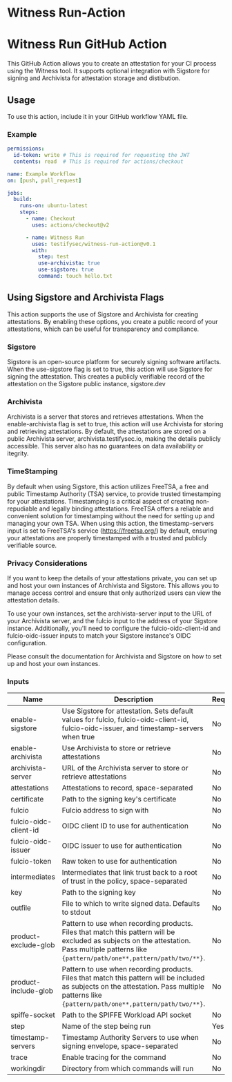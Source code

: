 # Witness Run-Action

# Witness Run GitHub Action

This GitHub Action allows you to create an attestation for your CI process using the Witness tool. It supports optional integration with Sigstore for signing and Archivista for attestation storage and distibution.

## Usage

To use this action, include it in your GitHub workflow YAML file.

### Example

```yaml
permissions:
  id-token: write # This is required for requesting the JWT
  contents: read  # This is required for actions/checkout

name: Example Workflow
on: [push, pull_request]

jobs:
  build:
    runs-on: ubuntu-latest
    steps:
      - name: Checkout
        uses: actions/checkout@v2

      - name: Witness Run
        uses: testifysec/witness-run-action@v0.1
        with:
          step: test
          use-archivista: true
          use-sigstore: true
          command: touch hello.txt
```

## Using Sigstore and Archivista Flags

This action supports the use of Sigstore and Archivista for creating attestations. By enabling these options, you create a public record of your attestations, which can be useful for transparency and compliance.

### Sigstore

Sigstore is an open-source platform for securely signing software artifacts. When the use-sigstore flag is set to true, this action will use Sigstore for signing the attestation. This creates a publicly verifiable record of the attestation on the Sigstore public instance, sigstore.dev

### Archivista

Archivista is a server that stores and retrieves attestations. When the enable-archivista flag is set to true, this action will use Archivista for storing and retrieving attestations. By default, the attestations are stored on a public Archivista server, archivista.testifysec.io, making the details publicly accessible.  This server also has no guarantees on data availability or itegrity.

### TimeStamping

By default when using Sigstore, this action utilizes FreeTSA, a free and public Timestamp Authority (TSA) service, to provide trusted timestamping for your attestations. Timestamping is a critical aspect of creating non-repudiable and legally binding attestations. FreeTSA offers a reliable and convenient solution for timestamping without the need for setting up and managing your own TSA. When using this action, the timestamp-servers input is set to FreeTSA's service (<https://freetsa.org/>) by default, ensuring your attestations are properly timestamped with a trusted and publicly verifiable source.

### Privacy Considerations

If you want to keep the details of your attestations private, you can set up and host your own instances of Archivista and Sigstore. This allows you to manage access control and ensure that only authorized users can view the attestation details.

To use your own instances, set the archivista-server input to the URL of your Archivista server, and the fulcio input to the address of your Sigstore instance. Additionally, you'll need to configure the fulcio-oidc-client-id and fulcio-oidc-issuer inputs to match your Sigstore instance's OIDC configuration.

Please consult the documentation for Archivista and Sigstore on how to set up and host your own instances.

### Inputs

| Name                  | Description                                                                                                                                                                                   | Required | Default                            |
| --------------------- | --------------------------------------------------------------------------------------------------------------------------------------------------------------------------------------------- | -------- | ---------------------------------- |
| enable-sigstore       | Use Sigstore for attestation. Sets default values for fulcio, fulcio-oidc-client-id, fulcio-oidc-issuer, and timestamp-servers when true                                                      | No       | true                               |
| enable-archivista     | Use Archivista to store or retrieve attestations                                                                                                                                              | No       | true                               |
| archivista-server     | URL of the Archivista server to store or retrieve attestations                                                                                                                                | No       | <https://archivista.testifysec.io> |
| attestations          | Attestations to record, space-separated                                                                                                                                                       | No       | environment git github             |
| certificate           | Path to the signing key's certificate                                                                                                                                                         | No       |                                    |
| fulcio                | Fulcio address to sign with                                                                                                                                                                   | No       |                                    |
| fulcio-oidc-client-id | OIDC client ID to use for authentication                                                                                                                                                      | No       |                                    |
| fulcio-oidc-issuer    | OIDC issuer to use for authentication                                                                                                                                                         | No       |                                    |
| fulcio-token          | Raw token to use for authentication                                                                                                                                                           | No       |                                    |
| intermediates         | Intermediates that link trust back to a root of trust in the policy, space-separated                                                                                                          | No       |                                    |
| key                   | Path to the signing key                                                                                                                                                                       | No       |                                    |
| outfile               | File to which to write signed data. Defaults to stdout                                                                                                                                        | No       |                                    |
| product-exclude-glob  | Pattern to use when recording products. Files that match this pattern will be excluded as subjects on the attestation. Pass multiple patterns like `{pattern/path/one**,pattern/path/two/**}`. | No       |                                    |
| product-include-glob  | Pattern to use when recording products. Files that match this pattern will be included as subjects on the attestation. Pass multiple patterns like `{pattern/path/one**,pattern/path/two/**}`. | No       | *                                  |
| spiffe-socket         | Path to the SPIFFE Workload API socket                                                                                                                                                        | No       |                                    |
| step                  | Name of the step being run                                                                                                                                                                    | Yes      |                                    |
| timestamp-servers     | Timestamp Authority Servers to use when signing envelope, space-separated                                                                                                                     | No       |                                    |
| trace                 | Enable tracing for the command                                                                                                                                                                | No       | false                              |
| workingdir            | Directory from which commands will run                                                                                                                                                        | No       |                                    |
